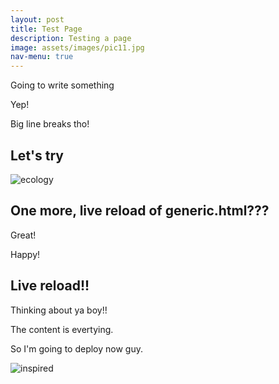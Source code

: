 ```yaml
---
layout: post
title: Test Page
description: Testing a page
image: assets/images/pic11.jpg
nav-menu: true
---
```


Going to write something

Yep!

Big line breaks tho!

## Let's try

![ecology](assets/images/pic11.jpg)

## One more, live reload of generic.html???

Great!

Happy!

## Live reload!!

Thinking about ya boy!!

The content is evertying.

So I'm going to deploy now guy.

![inspired](assets/images/pic01.jpg)


